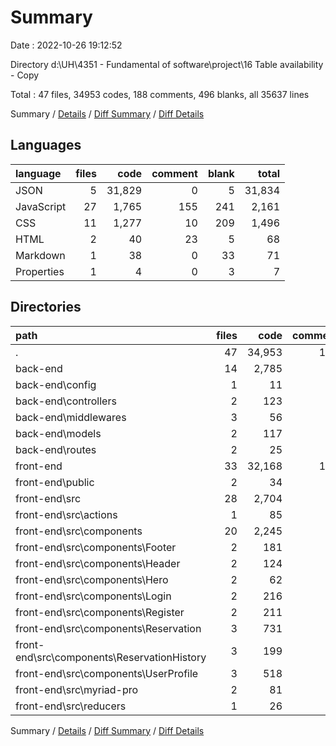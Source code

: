 # Summary

Date : 2022-10-26 19:12:52

Directory d:\\UH\\4351 - Fundamental of software\\project\\16 Table availability - Copy

Total : 47 files,  34953 codes, 188 comments, 496 blanks, all 35637 lines

Summary / [Details](details.md) / [Diff Summary](diff.md) / [Diff Details](diff-details.md)

## Languages
| language | files | code | comment | blank | total |
| :--- | ---: | ---: | ---: | ---: | ---: |
| JSON | 5 | 31,829 | 0 | 5 | 31,834 |
| JavaScript | 27 | 1,765 | 155 | 241 | 2,161 |
| CSS | 11 | 1,277 | 10 | 209 | 1,496 |
| HTML | 2 | 40 | 23 | 5 | 68 |
| Markdown | 1 | 38 | 0 | 33 | 71 |
| Properties | 1 | 4 | 0 | 3 | 7 |

## Directories
| path | files | code | comment | blank | total |
| :--- | ---: | ---: | ---: | ---: | ---: |
| . | 47 | 34,953 | 188 | 496 | 35,637 |
| back-end | 14 | 2,785 | 83 | 91 | 2,959 |
| back-end\\config | 1 | 11 | 1 | 4 | 16 |
| back-end\\controllers | 2 | 123 | 30 | 19 | 172 |
| back-end\\middlewares | 3 | 56 | 17 | 14 | 87 |
| back-end\\models | 2 | 117 | 24 | 24 | 165 |
| back-end\\routes | 2 | 25 | 2 | 15 | 42 |
| front-end | 33 | 32,168 | 105 | 405 | 32,678 |
| front-end\\public | 2 | 34 | 23 | 2 | 59 |
| front-end\\src | 28 | 2,704 | 82 | 368 | 3,154 |
| front-end\\src\\actions | 1 | 85 | 0 | 2 | 87 |
| front-end\\src\\components | 20 | 2,245 | 58 | 288 | 2,591 |
| front-end\\src\\components\\Footer | 2 | 181 | 0 | 23 | 204 |
| front-end\\src\\components\\Header | 2 | 124 | 6 | 17 | 147 |
| front-end\\src\\components\\Hero | 2 | 62 | 0 | 12 | 74 |
| front-end\\src\\components\\Login | 2 | 216 | 11 | 39 | 266 |
| front-end\\src\\components\\Register | 2 | 211 | 13 | 35 | 259 |
| front-end\\src\\components\\Reservation | 3 | 731 | 15 | 72 | 818 |
| front-end\\src\\components\\ReservationHistory | 3 | 199 | 9 | 36 | 244 |
| front-end\\src\\components\\UserProfile | 3 | 518 | 4 | 52 | 574 |
| front-end\\src\\myriad-pro | 2 | 81 | 1 | 23 | 105 |
| front-end\\src\\reducers | 1 | 26 | 2 | 5 | 33 |

Summary / [Details](details.md) / [Diff Summary](diff.md) / [Diff Details](diff-details.md)